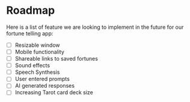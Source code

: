 # Roadmap

Here is a list of feature we are looking to implement in the future for our fortune telling app:

- [ ] Resizable window
- [ ] Mobile functionality
- [ ] Shareable links to saved fortunes
- [ ] Sound effects
- [ ] Speech Synthesis
- [ ] User entered prompts
- [ ] AI generated responses
- [ ] Increasing Tarot card deck size

